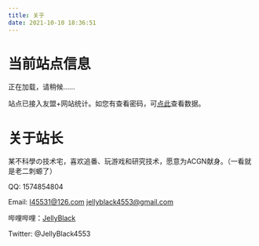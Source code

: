 ```yaml
---
title: 关于
date: 2021-10-10 18:36:51
---
```


# 当前站点信息

正在加载，请稍候……

站点已接入友盟+网站统计。如您有查看密码，可[点此](https://uweb.umeng.com/v1/login.php?siteid=1280180245)查看数据。

# 关于站长

某不科學の技术宅，喜欢追番、玩游戏和研究技术，愿意为ACGN献身。（一看就是老二刺螈了）

QQ: 1574854804

Email: l45531@126.com jellyblack4553@gmail.com

哔哩哔哩：[JellyBlack](https://space.bilibili.com/368205203/)

Twitter: @JellyBlack4553

